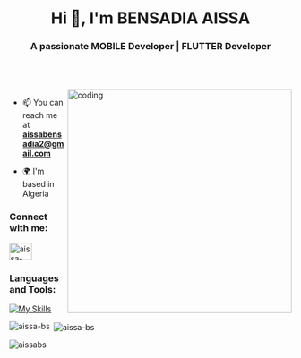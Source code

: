 <h1 align="center">Hi 👋, I'm BENSADIA AISSA </h1>
<h3 align="center">A passionate MOBILE Developer | FLUTTER Developer</h3>
</br>
</br>
</br>

<img align="right" alt="coding" width="400" src="https://user-images.githubusercontent.com/55389276/140866485-8fb1c876-9a8f-4d6a-98dc-08c4981eaf70.gif">


- 📫 You can reach me at **aissabensadia2@gmail.com**
  
- 🌍 I'm based in Algeria

<h3 align="left">Connect with me:</h3>
<p align="left">
<a href="https://dz.linkedin.com/in/aissa-bensadia-4864a8224" target="blank"><img align="center" src="https://raw.githubusercontent.com/rahuldkjain/github-profile-readme-generator/master/src/images/icons/Social/linked-in-alt.svg" alt="aissa-bensadia" height="30" width="40" /></a>
</p>

<h3 align="left">Languages and Tools:</h3>


[![My Skills](https://skillicons.dev/icons?i=py,js,flutter,dart,flask,git,github,gradle,graphql,html,ai,instagram,latex,linkedin,mysql,nodejs,npm,postman,postgres,firebase,figma,css,docker,java,apollo,c,cpp,windows,react,nodejs,figma&theme=light)](https://skillicons.dev)
<p><img align="left" src="https://github-readme-stats.vercel.app/api/top-langs?username=aissa-bs&show_icons=true&locale=en&layout=compact" alt="aissa-bs" /></p>

<p>&nbsp;<img align="center" src="https://github-readme-stats.vercel.app/api?username=aissa-bs&show_icons=true&locale=en" alt="aissa-bs" /></p>

<p><img align="center" src="https://github-readme-streak-stats.herokuapp.com/?user=aissa-bs&" alt="aissabs" /></p>
